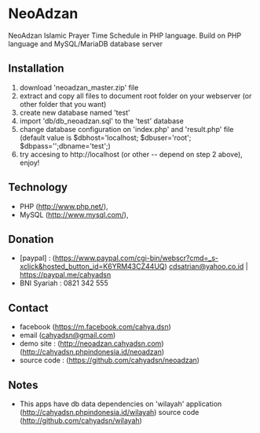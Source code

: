 # NeoAdzan
NeoAdzan Islamic Prayer Time Schedule in PHP language. Build on PHP language and MySQL/MariaDB database server 

## Installation
1. download 'neoadzan_master.zip' file
2. extract and copy all files to document root folder on your webserver (or other folder that you want)
3. create new database named 'test'
4. import 'db/db_neoadzan.sql' to the 'test' database
5. change database configuration on 'index.php' and 'result.php' file (default value is $dbhost='localhost; $dbuser='root'; $dbpass='';dbname='test';)
6. try accesing to http://localhost (or other -- depend on step 2 above), enjoy!

## Technology
+ PHP (http://www.php.net/), 
+ MySQL (http://www.mysql.com/), 

## Donation
+ [paypal] : (https://www.paypal.com/cgi-bin/webscr?cmd=_s-xclick&hosted_button_id=K6YRM43CZ44UQ) cdsatrian@yahoo.co.id | https://paypal.me/cahyadsn
+ BNI Syariah : 0821 342 555

## Contact
+ facebook (https://m.facebook.com/cahya.dsn)
+ email (cahyadsn@gmail.com)
+ demo site    : (http://neoadzan.cahyadsn.com) (http://cahyadsn.phpindonesia.id/neoadzan)
+ source code  : (https://github.com/cahyadsn/neoadzan)

## Notes
+ This apps have db data dependencies on 'wilayah' application (http://cahyadsn.phpindonesia.id/wilayah) source code (http://github.com/cahyadsn/wilayah)
